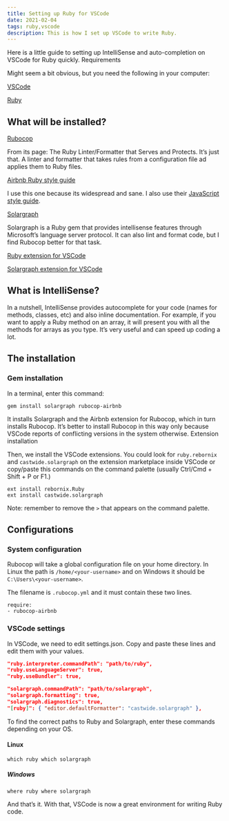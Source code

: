 ```yaml
---
title: Setting up Ruby for VSCode
date: 2021-02-04
tags: ruby,vscode
description: This is how I set up VSCode to write Ruby.
---
```


Here is a little guide to setting up IntelliSense and auto-completion on VSCode for Ruby quickly.
Requirements

Might seem a bit obvious, but you need the following in your computer:

[VSCode](https://code.visualstudio.com/)

[Ruby](https://www.ruby-lang.org/en/downloads/)

## What will be installed?

[Rubocop](https://rubocop.org/)

From its page: The Ruby Linter/Formatter that Serves and Protects. It’s just that. A linter and formatter that takes rules from a configuration file ad applies them to Ruby files.

[Airbnb Ruby style guide](https://github.com/airbnb/ruby)

I use this one because its widespread and sane. I also use their [JavaScript style guide](https://github.com/airbnb/javascript).

[Solargraph](https://solargraph.org/)

Solargraph is a Ruby gem that provides intellisense features through Microsoft’s language server protocol. It can also lint and format code, but I find Rubocop better for that task.

[Ruby extension for VSCode](https://marketplace.visualstudio.com/items?itemName=rebornix.Ruby)

[Solargraph extension for VSCode]()

## What is IntelliSense?

In a nutshell, IntelliSense provides autocomplete for your code (names for methods, classes, etc) and also inline documentation. For example, if you want to apply a Ruby method on an array, it will present you with all the methods for arrays as you type. It’s very useful and can speed up coding a lot.

## The installation

### Gem installation

In a terminal, enter this command:

```console
gem install solargraph rubocop-airbnb
```

It installs Solargraph and the Airbnb extension for Rubocop, which in turn installs Rubocop. It’s better to install Rubocop in this way only because VSCode reports of conflicting versions in the system otherwise. Extension installation

Then, we install the VSCode extensions. You could look for `ruby.rebornix` and `castwide.solargraph` on the extension marketplace inside VSCode or copy/paste this commands on the command palette (usually Ctrl/Cmd + Shift + P or F1.)

```console
ext install rebornix.Ruby
ext install castwide.solargraph
```

Note: remember to remove the `>` that appears on the command palette.

## Configurations

### System configuration

Rubocop will take a global configuration file on your home directory. In Linux the path is `/home/<your-username>` and on Windows it should be `C:\Users\<your-username>`.

The filename is `.rubocop.yml` and it must contain these two lines.

```
require:
- rubocop-airbnb
```

### VSCode settings

In VSCode, we need to edit settings.json. Copy and paste these lines and edit them with your values.

```json
"ruby.interpreter.commandPath": "path/to/ruby",
"ruby.useLanguageServer": true,
"ruby.useBundler": true,

"solargraph.commandPath": "path/to/solargraph",
"solargraph.formatting": true,
"solargraph.diagnostics": true,
"[ruby]": { "editor.defaultFormatter": "castwide.solargraph" },
```

To find the correct paths to Ruby and Solargraph, enter these commands depending on your OS.

#### Linux

```console
which ruby which solargraph
```

##### Windows

```console
where ruby where solargraph
```

And that’s it. With that, VSCode is now a great environment for writing Ruby code.
